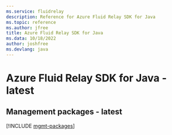 ```yaml
---
ms.service: fluidrelay
description: Reference for Azure Fluid Relay SDK for Java
ms.topic: reference
ms.author: jfree
title: Azure Fluid Relay SDK for Java
ms.data: 10/18/2022
author: joshfree
ms.devlang: java
---
```

# Azure Fluid Relay SDK for Java - latest

## Management packages - latest
[!INCLUDE [mgmt-packages](fluid-relay-mgmt-index.md)]